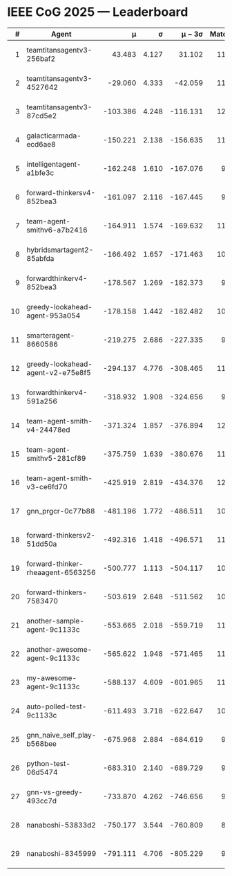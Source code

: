 # IEEE CoG 2025 — Leaderboard

| # | Agent | μ | σ | μ − 3σ | Matches | Updated |
|---:|---|---:|---:|---:|---:|---|
| 1 | teamtitansagentv3-256baf2 | 43.483 | 4.127 | 31.102 | 11720 | 2025-08-21 10:04 |
| 2 | teamtitansagentv3-4527642 | -29.060 | 4.333 | -42.059 | 11014 | 2025-08-21 10:04 |
| 3 | teamtitansagentv3-87cd5e2 | -103.386 | 4.248 | -116.131 | 12346 | 2025-08-21 10:04 |
| 4 | galacticarmada-ecd6ae8 | -150.221 | 2.138 | -156.635 | 11000 | 2025-08-21 10:04 |
| 5 | intelligentagent-a1bfe3c | -162.248 | 1.610 | -167.076 | 9447 | 2025-08-21 10:04 |
| 6 | forward-thinkersv4-852bea3 | -161.097 | 2.116 | -167.445 | 9219 | 2025-08-21 10:04 |
| 7 | team-agent-smithv6-a7b2416 | -164.911 | 1.574 | -169.632 | 11060 | 2025-08-21 10:04 |
| 8 | hybridsmartagent2-85abfda | -166.492 | 1.657 | -171.463 | 10101 | 2025-08-21 10:04 |
| 9 | forwardthinkerv4-852bea3 | -178.567 | 1.269 | -182.373 | 9177 | 2025-08-21 10:04 |
| 10 | greedy-lookahead-agent-953a054 | -178.158 | 1.442 | -182.482 | 10964 | 2025-08-21 10:04 |
| 11 | smarteragent-8660586 | -219.275 | 2.686 | -227.335 | 9959 | 2025-08-21 10:04 |
| 12 | greedy-lookahead-agent-v2-e75e8f5 | -294.137 | 4.776 | -308.465 | 11324 | 2025-08-21 10:04 |
| 13 | forwardthinkerv4-591a256 | -318.932 | 1.908 | -324.656 | 9689 | 2025-08-21 10:04 |
| 14 | team-agent-smith-v4-24478ed | -371.324 | 1.857 | -376.894 | 12002 | 2025-08-21 10:04 |
| 15 | team-agent-smithv5-281cf89 | -375.759 | 1.639 | -380.676 | 11860 | 2025-08-21 10:04 |
| 16 | team-agent-smith-v3-ce6fd70 | -425.919 | 2.819 | -434.376 | 12522 | 2025-08-21 10:04 |
| 17 | gnn_prgcr-0c77b88 | -481.196 | 1.772 | -486.511 | 10410 | 2025-08-21 10:04 |
| 18 | forward-thinkersv2-51dd50a | -492.316 | 1.418 | -496.571 | 11454 | 2025-08-21 10:04 |
| 19 | forward-thinker-rheaagent-6563256 | -500.777 | 1.113 | -504.117 | 10914 | 2025-08-21 10:04 |
| 20 | forward-thinkers-7583470 | -503.619 | 2.648 | -511.562 | 10720 | 2025-08-21 10:04 |
| 21 | another-sample-agent-9c1133c | -553.665 | 2.018 | -559.719 | 11200 | 2025-08-21 10:04 |
| 22 | another-awesome-agent-9c1133c | -565.622 | 1.948 | -571.465 | 11860 | 2025-08-21 10:04 |
| 23 | my-awesome-agent-9c1133c | -588.137 | 4.609 | -601.965 | 11600 | 2025-08-21 10:04 |
| 24 | auto-polled-test-9c1133c | -611.493 | 3.718 | -622.647 | 10940 | 2025-08-21 10:04 |
| 25 | gnn_naive_self_play-b568bee | -675.968 | 2.884 | -684.619 | 9340 | 2025-08-21 10:04 |
| 26 | python-test-06d5474 | -683.310 | 2.140 | -689.729 | 9380 | 2025-08-21 10:04 |
| 27 | gnn-vs-greedy-493cc7d | -733.870 | 4.262 | -746.656 | 9180 | 2025-08-21 10:04 |
| 28 | nanaboshi-53833d2 | -750.177 | 3.544 | -760.809 | 8900 | 2025-08-21 10:04 |
| 29 | nanaboshi-8345999 | -791.111 | 4.706 | -805.229 | 9590 | 2025-08-21 10:04 |
